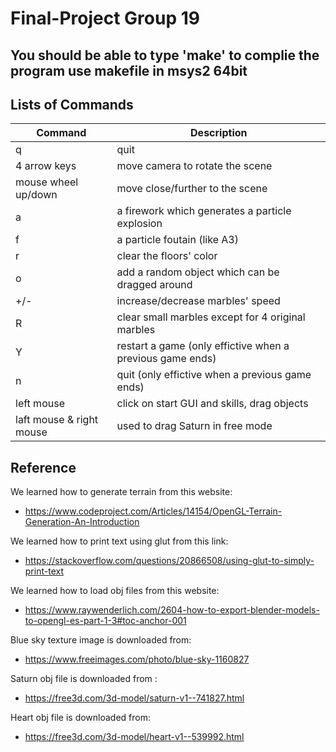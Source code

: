 # Final-Project Group 19
## You should be able to type 'make' to complie the program use makefile in msys2 64bit

## Lists of Commands  
| Command  | Description  |
|---|---|
| q  | quit  |
| 4 arrow keys  | move camera to rotate the scene  |
| mouse wheel up/down | move close/further to the scene | 
| a  | a firework which generates a particle explosion  |   
| f  | a particle foutain (like A3)  |
| r |  clear the floors' color |
| o | add a random object which can be dragged around |
| +/- | increase/decrease marbles' speed | 
| R | clear small marbles except for 4 original marbles |
| Y | restart a game (only effictive when a previous game ends) |
| n | quit (only effictive when a previous game ends) |
| left mouse | click on start GUI and skills, drag objects |
| laft mouse & right mouse | used to drag Saturn in free mode |

## Reference
We learned how to generate terrain from this website:
- https://www.codeproject.com/Articles/14154/OpenGL-Terrain-Generation-An-Introduction

We learned how to print text using glut from this link:
- https://stackoverflow.com/questions/20866508/using-glut-to-simply-print-text

We learned how to load obj files from this website:
- https://www.raywenderlich.com/2604-how-to-export-blender-models-to-opengl-es-part-1-3#toc-anchor-001

Blue sky texture image is downloaded from:
- https://www.freeimages.com/photo/blue-sky-1160827

Saturn obj file is downloaded from :
- https://free3d.com/3d-model/saturn-v1--741827.html

Heart obj file is downloaded from:
- https://free3d.com/3d-model/heart-v1--539992.html
